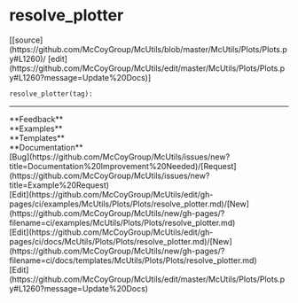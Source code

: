 # <a id="McUtils.Plots.Plots.resolve_plotter">resolve_plotter</a>
<div class="docs-source-link" markdown="1">
[[source](https://github.com/McCoyGroup/McUtils/blob/master/McUtils/Plots/Plots.py#L1260)/
[edit](https://github.com/McCoyGroup/McUtils/edit/master/McUtils/Plots/Plots.py#L1260?message=Update%20Docs)]
</div>

```python
resolve_plotter(tag): 
```













---


<div markdown="1" class="text-secondary">
<div class="container">
  <div class="row">
   <div class="col" markdown="1">
**Feedback**   
</div>
   <div class="col" markdown="1">
**Examples**   
</div>
   <div class="col" markdown="1">
**Templates**   
</div>
   <div class="col" markdown="1">
**Documentation**   
</div>
   <div class="col" markdown="1">
   
</div>
   <div class="col" markdown="1">
   
</div>
   <div class="col" markdown="1">
   
</div>
</div>
  <div class="row">
   <div class="col" markdown="1">
[Bug](https://github.com/McCoyGroup/McUtils/issues/new?title=Documentation%20Improvement%20Needed)/[Request](https://github.com/McCoyGroup/McUtils/issues/new?title=Example%20Request)   
</div>
   <div class="col" markdown="1">
[Edit](https://github.com/McCoyGroup/McUtils/edit/gh-pages/ci/examples/McUtils/Plots/Plots/resolve_plotter.md)/[New](https://github.com/McCoyGroup/McUtils/new/gh-pages/?filename=ci/examples/McUtils/Plots/Plots/resolve_plotter.md)   
</div>
   <div class="col" markdown="1">
[Edit](https://github.com/McCoyGroup/McUtils/edit/gh-pages/ci/docs/McUtils/Plots/Plots/resolve_plotter.md)/[New](https://github.com/McCoyGroup/McUtils/new/gh-pages/?filename=ci/docs/templates/McUtils/Plots/Plots/resolve_plotter.md)   
</div>
   <div class="col" markdown="1">
[Edit](https://github.com/McCoyGroup/McUtils/edit/master/McUtils/Plots/Plots.py#L1260?message=Update%20Docs)   
</div>
   <div class="col" markdown="1">
   
</div>
   <div class="col" markdown="1">
   
</div>
   <div class="col" markdown="1">
   
</div>
</div>
</div>
</div>